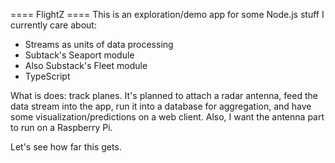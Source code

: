 ==== FlightZ ====
This is an exploration/demo app for some Node.js stuff I currently care about: 
- Streams as units of data processing
- Subtack's Seaport module
- Also Substack's Fleet module
- TypeScript

What is does: track planes. It's planned to attach a radar antenna, feed the data stream into the app, run it into a database for aggregation, and have some visualization/predictions on a web client. Also, I want the antenna part to run on a Raspberry Pi.

Let's see how far this gets.